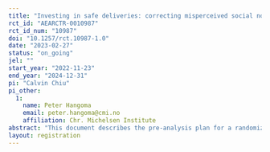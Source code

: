 ```yaml
---
title: "Investing in safe deliveries: correcting misperceived social norms to provide more generous maternity grants in rural Zambia"
rct_id: "AEARCTR-0010987"
rct_id_num: "10987"
doi: "10.1257/rct.10987-1.0"
date: "2023-02-27"
status: "on_going"
jel: ""
start_year: "2022-11-23"
end_year: "2024-12-31"
pi: "Calvin Chiu"
pi_other:
  1:
    name: Peter Hangoma
    email: peter.hangoma@cmi.no
    affiliation: Chr. Michelsen Institute
abstract: "This document describes the pre-analysis plan for a randomized experiment encouraging savings groups in rural Zambia to provide one-time maternity grants to pregnant women to encourage them to deliver at a health facility. We randomize savings groups into a Treatment and Control arm. In the Control arm, there is no intervention while in the Treatment arm we encourage savings group to give maternity grants to pregnant women. The Treatment arm is further randomized to three sub-treatments: 1) Discussion, 2) Private, and 3) Public where we experimentally vary whether or not we reveal the average preferred amount of group members, and whether we reveal this privately or publicly. At Baseline, we administer a survey to all savings group members in the Treatment arm to measure demographics, social preferences, and beliefs around pregnancy, delivery, and the role of savings groups in supporting pregnant women. Afterwards, savings group members convene to discuss and decide on the amount of the maternity grant to be provided. In both the Treatment and Control arms, we will conduct phone follow-up interviews over the 18-months period with savings group members who become pregnant and give birth to examine facility delivery and other downstream health outcomes. This document describes our research design and empirical strategy. We define our primary and secondary outcome variables and main regression specifications. However, we anticipate that we will carry out additional analyses beyond those included in the document. This document is therefore not meant to preclude additional analyses."
layout: registration
---
```


